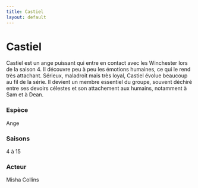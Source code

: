 ```yaml
---
title: Castiel
layout: default
---
```



# Castiel

Castiel est un ange puissant qui entre en contact avec les Winchester lors de la saison 4. Il découvre peu à peu les émotions humaines, ce qui le rend très attachant. Sérieux, maladroit mais très loyal, Castiel évolue beaucoup au fil de la série.
Il devient un membre essentiel du groupe, souvent déchiré entre ses devoirs célestes et son attachement aux humains, notamment à Sam et à Dean.

### Espèce
Ange

### Saisons
4 à 15

### Acteur
Misha Collins
